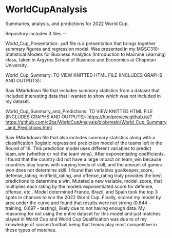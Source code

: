 # WorldCupAnalysis
Summaries, analysis, and predictions for 2022 World Cup.

Repository includes 3 files --

World_Cup_Presentation: .pdf file is a presentation that brings together summary figures and regression model. Was presented in my MGSC310: Statistical Models for Business Analytics (Introduction to Machine Learning) class, taken in Argyros School of Business and Economics at Chapman University.

World_Cup_Summary: TO VIEW KNITTED HTML FILE (INCLUDES GRAPHS AND OUTPUTS): 

Raw RMarkdown file that includes summary statistics from a dataset that included interesting data that I wanted to show which was not included in my dataset. 

World_Cup_Summary_and_Predictions: TO VIEW KNITTED HTML FILE (INCLUDES GRAPHS AND OUTPUTS): https://htmlpreview.github.io/?https://github.com/c2bs/WorldCupAnalysis/blob/main/World_Cup_Summary_and_Predictions.html

Raw RMarkdown file that also includes summary statistics along with a classification (logistic regression) prediction model of the teams left in the Round of 16. This prediction model uses different variables to predict team_win (whether or not the team wins). After exponentiating coefficients, I found that the country did not have a large impact on team_win because countries play teams with varying levels of skill, and the amount of games won does not determine skill. I found that variables goalkeeper_score, defense_rating, midfield_rating, and offense_rating truly provides the best predictions to determine a win. Mutated a new variable, model_score, that multiplies each rating by the models exponentiated score for defense, offense, etc.. Model determined France, Brazil, and Spain took the top 3 spots in chances to win the 2022 World Cup. Finally, scored my model by area under the curve and found that results were not strong (0.644 - training, 0.697 - testing), likely due to not having enough data. My reasoning for not using the entire dataset for this model and just matches played in World Cup and World Cup Qualification was due to of my knowledge of soccer/football being that teams play most competitive in these types of matches.   
